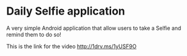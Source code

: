 # Daily Selfie application

A very simple Android application that allow users to take a Selfie and remind them to do so!

This is the link for the video http://1drv.ms/1yUSF9O
